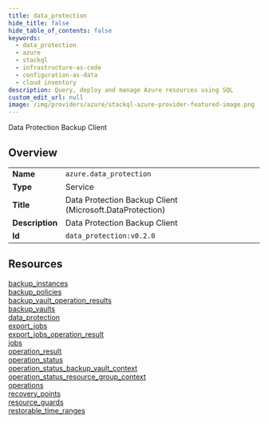 ```yaml
---
title: data_protection
hide_title: false
hide_table_of_contents: false
keywords:
  - data_protection
  - azure
  - stackql
  - infrastructure-as-code
  - configuration-as-data
  - cloud inventory
description: Query, deploy and manage Azure resources using SQL
custom_edit_url: null
image: /img/providers/azure/stackql-azure-provider-featured-image.png
---
```

Data Protection Backup Client  
    

## Overview
<table><tbody>
<tr><td><b>Name</b></td><td><code>azure.data_protection</code></td></tr>
<tr><td><b>Type</b></td><td>Service</td></tr>
<tr><td><b>Title</b></td><td>Data Protection Backup Client (Microsoft.DataProtection)</td></tr>
<tr><td><b>Description</b></td><td>Data Protection Backup Client</td></tr>
<tr><td><b>Id</b></td><td><code>data_protection:v0.2.0</code></td></tr>
</tbody></table>

## Resources
<div class="row">
<div class="providerDocColumn">
<a href="/providers/azure/data_protection/backup_instances/">backup_instances</a><br />
<a href="/providers/azure/data_protection/backup_policies/">backup_policies</a><br />
<a href="/providers/azure/data_protection/backup_vault_operation_results/">backup_vault_operation_results</a><br />
<a href="/providers/azure/data_protection/backup_vaults/">backup_vaults</a><br />
<a href="/providers/azure/data_protection/data_protection/">data_protection</a><br />
<a href="/providers/azure/data_protection/export_jobs/">export_jobs</a><br />
<a href="/providers/azure/data_protection/export_jobs_operation_result/">export_jobs_operation_result</a><br />
<a href="/providers/azure/data_protection/jobs/">jobs</a><br />
</div>
<div class="providerDocColumn">
<a href="/providers/azure/data_protection/operation_result/">operation_result</a><br />
<a href="/providers/azure/data_protection/operation_status/">operation_status</a><br />
<a href="/providers/azure/data_protection/operation_status_backup_vault_context/">operation_status_backup_vault_context</a><br />
<a href="/providers/azure/data_protection/operation_status_resource_group_context/">operation_status_resource_group_context</a><br />
<a href="/providers/azure/data_protection/operations/">operations</a><br />
<a href="/providers/azure/data_protection/recovery_points/">recovery_points</a><br />
<a href="/providers/azure/data_protection/resource_guards/">resource_guards</a><br />
<a href="/providers/azure/data_protection/restorable_time_ranges/">restorable_time_ranges</a><br />
</div>
</div>
